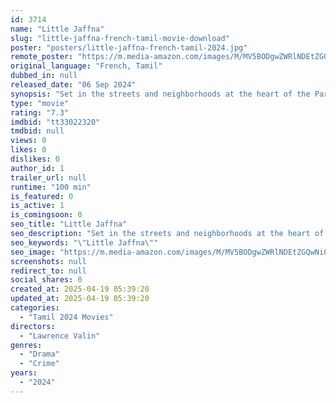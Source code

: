 ```yaml
---
id: 3714
name: "Little Jaffna"
slug: "little-jaffna-french-tamil-movie-download"
poster: "posters/little-jaffna-french-tamil-2024.jpg"
remote_poster: "https://m.media-amazon.com/images/M/MV5BODgwZWRlNDEtZGQwNi00ZTM4LWIwZGUtYTZjYWIwN2JiZjAzXkEyXkFqcGc@._V1_SX300.jpg"
original_language: "French, Tamil"
dubbed_in: null
released_date: "06 Sep 2024"
synopsis: "Set in the streets and neighborhoods at the heart of the Parisian Tamil community."
type: "movie"
rating: "7.3"
imdbid: "tt33022320"
tmdbid: null
views: 0
likes: 0
dislikes: 0
author_id: 1
trailer_url: null
runtime: "100 min"
is_featured: 0
is_active: 1
is_comingsoon: 0
seo_title: "Little Jaffna"
seo_description: "Set in the streets and neighborhoods at the heart of the Parisian Tamil community."
seo_keywords: "\"Little Jaffna\""
seo_image: "https://m.media-amazon.com/images/M/MV5BODgwZWRlNDEtZGQwNi00ZTM4LWIwZGUtYTZjYWIwN2JiZjAzXkEyXkFqcGc@._V1_SX300.jpg"
screenshots: null
redirect_to: null
social_shares: 0
created_at: 2025-04-19 05:39:20
updated_at: 2025-04-19 05:39:20
categories:
  - "Tamil 2024 Movies"
directors:
  - "Lawrence Valin"
genres:
  - "Drama"
  - "Crime"
years:
  - "2024"
---
```

